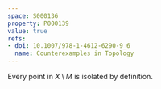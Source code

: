 ```yaml
---
space: S000136
property: P000139
value: true
refs:
- doi: 10.1007/978-1-4612-6290-9_6
  name: Counterexamples in Topology
---
```


Every point in $X\setminus M$ is isolated by definition.
